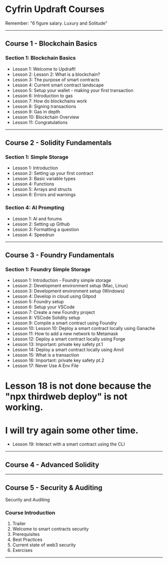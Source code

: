 # Cyfrin Updraft Courses

Remember: "6 figure salary. Luxury and Solitude"

---

## Course 1 - Blockchain Basics

### Section 1: Blockchain Basics
- Lesson 1: Welcome to Updraft!
- Lesson 2: Lesson 2: What is a blockchain?
- Lesson 3: The purpose of smart contracts
- Lesson 4: Current smart contract landscape
- Lesson 5: Setup your wallet - making your first transaction
- Lesson 6: Introduction to gas
- Lesson 7: How do blockchains work
- Lesson 8: Signing transactions
- Lesson 9: Gas in depth
- Lesson 10: Blockchain Overview
- Lesson 11: Congratulations

---

## Course 2 - Solidity Fundamentals

### Section 1: Simple Storage
- Lesson 1: Introduction
- Lesson 2: Setting up your first contract
- Lesson 3: Basic variable types
- Lesson 4: Functions
- Lesson 5: Arrays and structs
- Lesson 6: Errors and warnings

### Section 4: AI Prompting
- Lesson 1: AI and forums
- Lesson 2: Setting up Github
- Lesson 3: Formatting a question
- Lesson 4: Speedrun

---

## Course 3 - Foundry Fundamentals

### Section 1: Foundry Simple Storage

- Lesson 1: Introduction - Foundry simple storage
- Lesson 2: Development environment setup (Mac, Linux)
- Lesson 3: Development environment setup (Windows) 
- Lesson 4: Develop in cloud using Gitpod
- Lesson 5: Foundry setup
- Lesson 6: Setup your VSCode 
- Lesson 7: Create a new Foundry project 
- Lesson 8: VSCode Solidity setup
- Lesson 9: Compile a smart contract using Foundry
- Lesson 10: Lesson 10: Deploy a smart contract locally using Ganache
- Lesson 11: How to add a new network to Metamask
- Lesson 12: Deploy a smart contract locally using Forge
- Lesson 13: Important: private key safety pt.1
- Lesson 14: Deploy a smart contract locally using Anvil
- Lesson 15: What is a transaction
- Lesson 16: Important: private key safety pt.2
- Lesson 17: Never Use A Env File

# Lesson 18 is not done because the "npx thirdweb deploy" is not working.
# I will try again some other time.

- Lesson 19: Interact with a smart contract using the CLI

---

## Course 4 - Advanced Solidity


---

## Course 5 - Security & Auditing

Security and Auditing

### Course Introduction
1. Trailer
2. Welcome to smart contracts security
3. Prerequisites
4. Best Practices
5. Current state of web3 security
6. Exercises

---
